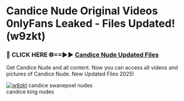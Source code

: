 # Candice Nude Original Videos 0nlyFans Leaked - Files Updated! (w9zkt)

<h3>🔴 CLICK HERE 🌐==►► <a href="https://tinyurl.com/5h6xmrr3" rel="nofollow">Candice Nude Updated Files</a></h3>

Get Candice Nude and all content. Now you can access all videos and pictures of Candice Nude. New Updated Files 2025!

[![w9zkt](https://i.imgur.com/KVD873Z.gif)](https://tinyurl.com/5h6xmrr3)
candice swanepoel nudes<br>
candice king nudes